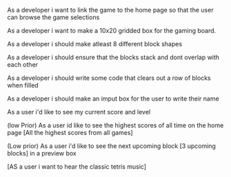 As a developer i want to link the game to the home page so that the user can browse the game selections

As a developer i want to make a 10x20 gridded box for the gaming board. 

As a developer i should make atleast 8 different block shapes

As a developer i should ensure that the blocks stack and dont overlap with each other 

As a developer i should write some code that clears out a row of blocks when filled 

As a developer i should make an imput box for the user to write their name

As a user i'd like to see my current score and level

(low Prior) As a user id like to see the highest scores of all time on the home page [All the highest scores from all games]

(Low prior) As a user i'd like to see the next upcoming block [3 upcoming blocks] in a preview box

[AS a user i want to hear the classic tetris music]


